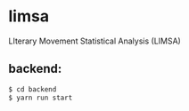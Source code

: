 # limsa
LIterary Movement Statistical Analysis (LIMSA) 


## backend:

```sh
$ cd backend
$ yarn run start
```
